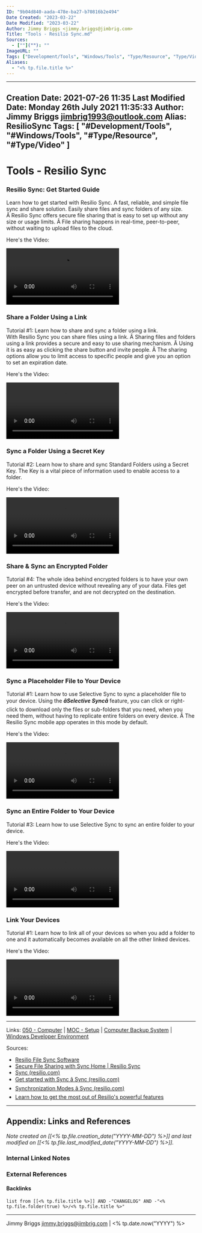```yaml
---
ID: "9b04d840-aada-478e-ba27-b70816b2e494"
Date Created: "2023-03-22"
Date Modified: "2023-03-22"
Author: Jimmy Briggs <jimmy.briggs@jimbrig.com>
Title: "Tools - Resilio Sync.md"
Sources: 
  - [""](""): ""
ImageURL: ""
Tags: ["Development/Tools", "Windows/Tools", "Type/Resource", "Type/Video", "sync"]
Aliases:
  - "<% tp.file.title %>"
---
```


---
Creation Date: 2021-07-26 11:35
Last Modified Date: Monday 26th July 2021 11:35:33
Author: Jimmy Briggs <jimbrig1993@outlook.com>
Alias: ResilioSync
Tags:
  [
    "#Development/Tools",
    "#Windows/Tools",
    "#Type/Resource",
    "#Type/Video"
  ]
---

# Tools - Resilio Sync

### Resilio Sync: Get Started Guide  

Learn how to get started with Resilio Sync. A fast, reliable, and simple file sync and share solution. Easily share files and sync folders of any size. Â Resilio Sync offers secure file sharing that is easy to set up without any size or usage limits. Â File sharing happens in real-time, peer-to-peer, without waiting to upload files to the cloud.

Here's the Video:

![](assets/Resilio-Sync-Getting-Started-Guide.mp4)

### Share a Folder Using a Link  

Tutorial #1: Learn how to share and sync a folder using a link.  
With Resilio Sync you can share files using a link. Â Sharing files and folders using a link provides a secure and easy to use sharing mechanism. Â Using it is as easy as clicking the share button and invite people. Â The sharing options allow you to limit access to specific people and give you an option to set an expiration date.

Here's the Video:

![](assets/Share-a-folder-Using-a-Link.mp4)

### Sync a Folder Using a Secret Key  

Tutorial #2: Learn how to share and sync Standard Folders using a Secret Key. The Key is a vital piece of information used to enable access to a folder.

Here's the Video:

![](assets/Sync-Folder-with-Secret-Key.mp4)

### Share & Sync an Encrypted Folder  

Tutorial #4: The whole idea behind encrypted folders is to have your own peer on an untrusted device without revealing any of your data. Files get encrypted before transfer, and are not decrypted on the destination.

Here's the Video:

![](assets/Share-and-Sync-Encrypted-Folder.mp4)

### Sync a Placeholder File to Your Device  

Tutorial #1: Learn how to use Selective Sync to sync a placeholder file to your device. Using the **_âSelective Syncâ_** feature, you can click or right-click to download only the files or sub-folders that you need, when you need them, without having to replicate entire folders on every device. Â The Resilio Sync mobile app operates in this mode by default.

Here's the Video:

![](assets/Sync-Placeholder-File.mp4)


### Sync an Entire Folder to Your Device  

Tutorial #3: Learn how to use Selective Sync to sync an entire folder to your device.

Here's the Video:

![](assets/Sync-Entire-Folder-to-Device.mp4)

### Link Your Devices  

Tutorial #1: Learn how to link all of your devices so when you add a folder to one and it automatically becomes available on all the other linked devices.

Here's the Video:

![](assets/Link-Devices.mp4)

***

Links: [050 - Computer](../1-Maps-of-Content/050%20-%20Computer.md) | [MOC - Setup](../1-Maps-of-Content/MOC%20-%20Setup.md) | [Computer Backup System](Computer%20Backup%20System.md) | [Windows Developer Environment](Windows%20Developer%20Environment.md)

Sources:
- [Resilio File Sync Software](https://www.resilio.com/)
- [Secure File Sharing with Sync Home | Resilio Sync](https://www.resilio.com/individuals/features/#sync-features)
- [Sync (resilio.com)](https://help.resilio.com/hc/en-us)
- [Get started with Sync â Sync (resilio.com)](https://help.resilio.com/hc/en-us/categories/200140177-Get-started-with-Sync)
- [Synchronization Modes â Sync (resilio.com)](https://help.resilio.com/hc/en-us/articles/205457775-Synchronization-Modes)
- [Learn how to get the most out of Resilio's powerful features](https://www.resilio.com/tech/sync-tutorials-and-howto/)




***

## Appendix: Links and References

*Note created on [[<% tp.file.creation_date("YYYY-MM-DD") %>]] and last modified on [[<% tp.file.last_modified_date("YYYY-MM-DD") %>]].*

### Internal Linked Notes

### External References

#### Backlinks

```dataview
list from [[<% tp.file.title %>]] AND -"CHANGELOG" AND -"<% tp.file.folder(true) %>/<% tp.file.title %>"
```


***

Jimmy Briggs <jimmy.briggs@jimbrig.com> | <% tp.date.now("YYYY") %>